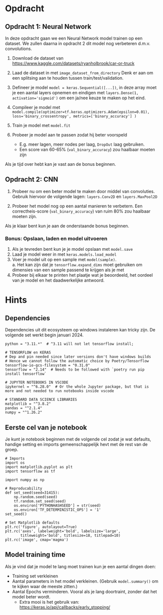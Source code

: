 # Opdracht

## Opdracht 1: Neural Network
In deze opdracht gaan we een Neural Network model trainen op een dataset.  We zullen 
daarna in opdracht 2 dit model nog verbeteren d.m.v. convolutions. 

1. Download de dataset van https://www.kaggle.com/datasets/ryanholbrook/car-or-truck
2. Laad de dataset in met `image_dataset_from_directory` <!-- TODO DISCUSS: Ook sample code geven? Hoe belangrijk zijn de stappen in deze sample code --> Denk er aan om een splitsing aan te houden tussen train/test/validation.   <!-- Of train/validation -->


2. Defineer je model `model = keras.Sequential([...])`, in deze array moet je een aantal layers opnemen en eindigen met  `layers.Dense(1, activation='sigmoid')` om een ja/nee keuze te maken op het eind. 
3. Compileer je model met <!-- TODO DISCUSSION Zo voorkauwen? Ligt aan gegeven theorie -->`model.compile(optimizer=tf.keras.optimizers.Adam(epsilon=0.01),
    loss='binary_crossentropy',
    metrics=['binary_accuracy']
)`
4. Train je model met `model.fit`
9. Probeer je model aan te passen zodat hij beter voorspeld
    - E.g. meer lagen, meer nodes per laag, `DropOut` laag gebruiken. 
    - Een score van 60-65%  (`val_binary_accuracy`) zou haalbaar moeten zijn

Als je tijd over hebt kan je vast aan de bonus beginnen. 


## Opdracht 2: CNN
1. Probeer nu om een beter model te maken door middel van convoluties.
Gebruik hiervoor de volgende lagen: `layers.Conv2D` en `layers.MaxPool2D`

1. Probeer het model nog op een aantal manieren te verbetern.  Een correctheis-score (`val_binary_accuracy`) van ruim 80% zou haalbaar moeten zijn.

Als je klaar bent kun je aan de onderstaande bonus beginnen. 

### Bonus: Opslaan, laden en model uitvoeren
1. Als je tevreden bent kun je je model opslaan met `model.save`
1. Laad je model weer in met `keras.models.load_model`
1. Voer je model uit op een sample met `model(sample)`.  
   a. Het kan zijn dat je `tensorflow.expand_dims` moet gebruiken om dimensies van een sample passend te krijgen als je met 
1. Probeer bij elkaar te printen het plaatje wat je beoordeeld, het oordeel van je model en het daadwerkelijke antwoord.

# Hints

## Dependencies
Dependencies uit dit ecosysteem op windows instaleren kan tricky zijn.  De volgende set werkt begin januari 2024.  

```
python = "3.11.*"  # ^3.11 will not let tensorflow install;

# TENSORFLOW en KERAS
# Dep and pin needed since later versions don't have windows builds
# Hence we cannot follow the automatic choice by Poetry/Tensorflow
tensorflow-io-gcs-filesystem = "0.31.0" 
tensorflow = "2.14"  # Needs to be followed with `poetry run pip install tensorflow` 

# JUPYTER NOTEBOOKS IN VSCODE
ipykernel = "^6.28.0"  # Or the whole Jupyter package, but that is more and not needed to run notebooks inside vscode

# STANDARD DATA SCIENCE LIBRARIES
matplotlib = "^3.8.2"
pandas = "^2.1.4"
numpy = "^1.26.2"
``` 

## Eerste cel van je notebook
Je kunt je notebook beginnen met de volgende cel zodat je wat defaults, handige setting en imports gemeenschappelijk hevt met de rest van de groep.
```
# Imports
import os
import matplotlib.pyplot as plt
import tensorflow as tf

import numpy as np

# Reproducability
def set_seed(seed=31415):
    np.random.seed(seed)
    tf.random.set_seed(seed)
    os.environ['PYTHONHASHSEED'] = str(seed)
    os.environ['TF_DETERMINISTIC_OPS'] = '1'
set_seed()

# Set Matplotlib defaults
plt.rc('figure', autolayout=True)
plt.rc('axes', labelweight='bold', labelsize='large',
       titleweight='bold', titlesize=18, titlepad=10)
plt.rc('image', cmap='magma')
```

## Model training time
Als je vind dat je model te lang moet trainen kun je een aantal dingen doen:
- Training set verkleinen
- Aantal parameters in het model verkleinen. (Gebruik `model.summary()` om te kijken waar de meeste zitten.)
- Aantal Epochs verminderen. Vooral als je lang doortraint, zonder dat het model beter wordt.
  - Extra mooi is het gebruik van: https://keras.io/api/callbacks/early_stopping/

